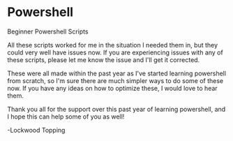 # Powershell
Beginner Powershell Scripts

All these scripts worked for me in the situation I needed them in, but they could very well have issues now. If you are experiencing issues
 with any of these scripts, please let me know the issue and I'll get it corrected.

These were all made within the past year as I've started learning powershell from scratch, so I'm sure there are much simpler ways to do some of these now. If you have any ideas on how to optimize these, I would love to hear them.

Thank you all for the support over this past year of learning powershell, and I hope this can help some of you as well!

-Lockwood Topping
